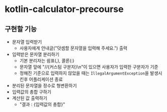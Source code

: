 # kotlin-calculator-precourse

## 구현할 기능
- 문자열 입력받기
  - 사용자에게 안내글("덧셈할 문자열을 입력해 주세요.") 출력
- 입력받은 문자열 분리하기
  - 기본 분리자는 쉼표(,), 콜론(:)
  - 문자열 앞에 "//{커스텀 구분자}\n"이 있으면 사용자가 입력한 구분자가 기준
  - 정해진 기준으로 입력하지 않았을 때는 `ÌllegalArgumentException`을 발생시킨후 어플리케이션 종료
- 분리된 문자열을 정수로 형변환하기
- 입력값의 총합 구하기
- 계산된 값 출력하기
  - "결과 : {입력값의 총합}"
